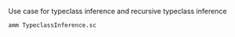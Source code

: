 Use case for typeclass inference and recursive typeclass inference

```bash
amm TypeclassInference.sc
```

